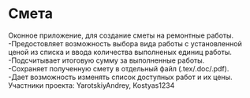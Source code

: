 # Смета
Оконное приложение, для создание сметы на ремонтные работы.  
-Предостовляет возможность выбора вида работы с установленной ценой из списка и ввода количества выполненых единиц работы.  
-Подсчитывает итоговую сумму за выполненные работы.  
-Сохраняет полученную смету в отдельный файл (.tex/.doc/.pdf).  
-Дает возможность изменять список доступных работ и их цены.  
Участники проекта: YarotskiyAndrey, Kostyas1234
